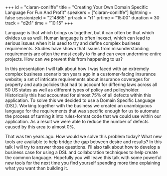 +++
id = "ciaran-conliffe"
title = "Creating Your Own Domain Specific Language For Fun And Profit"
speakers = ["ciaran-conliffe"]
lightning = false
sessionizeId = "214865"
prtrack = "r1"
prtime = "15:00"
duration = 30
track = "d2t1"
time = "10:15"
+++

Language is that which brings us together, but it can often be that which divides us as well. Human language is often inexact, which can lead to serious issues when it is used to try and define complex business requirements. Studies have shown that issues from misunderstanding requirements are often the most costly to fix and can even undermine entire projects. How can we prevent this from happening to us?

In this presentation I will talk about how I was faced with an extremely complex business scenario ten years ago in a customer-facing insurance website; a set of intricate requirements about insurance coverages for property and auto policies that had to account for differing laws across all 50 US states as well as different types of policy and policyholder. Historically this had accounted for almost 75% of all defects within this application. To solve this we decided to use a Domain Specific Language (DSL). Working together with the business we created an unambiguous language for the requirements that was specific enough for us to automate the process of turning it into rules-format code that we could use within our application. As a result we were able to reduce the number of defects caused by this area to almost 0%.

That was ten years ago. How would we solve this problem today? What new tools are available to help bridge the gap between desire and results? In this talk I will try to answer those questions.  I'll also talk about how to develop a business case for using a DSL and collaboration techniques to help create the common language. Hopefully you will leave this talk with some powerful new tools for the next time you find yourself spending more time explaining what you want than building it.